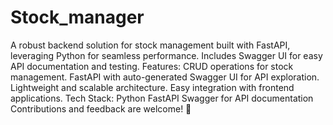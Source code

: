 # Stock_manager
A robust backend solution for stock management built with FastAPI, leveraging Python for seamless performance. Includes Swagger UI for easy API documentation and testing.
Features:
CRUD operations for stock management.
FastAPI with auto-generated Swagger UI for API exploration.
Lightweight and scalable architecture.
Easy integration with frontend applications.
Tech Stack:
Python
FastAPI
Swagger for API documentation
Contributions and feedback are welcome! 🌟
